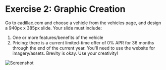 # Exercise 2: Graphic Creation 
Go to cadillac.com and choose a vehicle from the vehicles page, and design a 940px x 385px slide. Your slide must include: 
1) One or more features/benefits of the vehicle 
2) Pricing: there is a current limited-time offer of 0% APR for 36 months through the end of the current year. You'll need to use the website for imagery/assets. Brevity is okay. Use your creativity!

![Screenshot](screenshot1.png)